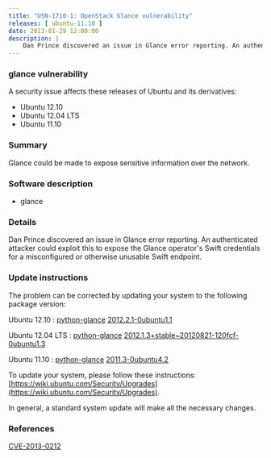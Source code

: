 ```yaml
---
title: "USN-1710-1: OpenStack Glance vulnerability"
releases: [ ubuntu-11.10 ]
date: 2013-01-29 12:00:00
description: |
    Dan Prince discovered an issue in Glance error reporting. An authenticated attacker could exploit this to expose the Glance operator&#39;s Swift  credentials for a misconfigured or otherwise unusable Swift endpoint. 
--- 
```

 
### glance vulnerability

A security issue affects these releases of Ubuntu and its derivatives:

* Ubuntu 12.10
* Ubuntu 12.04 LTS
* Ubuntu 11.10

### Summary

Glance could be made to expose sensitive information over the network. 

### Software description

* glance 

### Details

Dan Prince discovered an issue in Glance error reporting. An authenticated attacker could exploit this to expose the Glance operator&#39;s Swift credentials for a misconfigured or otherwise unusable Swift endpoint. 

### Update instructions

The problem can be corrected by updating your system to the following package version:

Ubuntu 12.10
 : [python-glance](https://launchpad.net/ubuntu/+source/glance) <span> [2012.2.1-0ubuntu1.1](https://launchpad.net/ubuntu/+source/glance/2012.2.1-0ubuntu1.1) </span> 

Ubuntu 12.04 LTS
 : [python-glance](https://launchpad.net/ubuntu/+source/glance) <span> [2012.1.3+stable~20120821-120fcf-0ubuntu1.3](https://launchpad.net/ubuntu/+source/glance/2012.1.3+stable~20120821-120fcf-0ubuntu1.3) </span> 

Ubuntu 11.10
 : [python-glance](https://launchpad.net/ubuntu/+source/glance) <span> [2011.3-0ubuntu4.2](https://launchpad.net/ubuntu/+source/glance/2011.3-0ubuntu4.2) </span> 

To update your system, please follow these instructions: [https://wiki.ubuntu.com/Security/Upgrades](https://wiki.ubuntu.com/Security/Upgrades).

In general, a standard system update will make all the necessary changes. 

### References

 [CVE-2013-0212](http://people.ubuntu.com/~ubuntu-security/cve/CVE-2013-0212)
 
